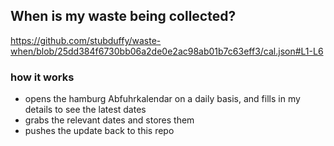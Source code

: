 ## When is my waste being collected?
  https://github.com/stubduffy/waste-when/blob/25dd384f6730bb06a2de0e2ac98ab01b7c63eff3/cal.json#L1-L6
  
  ### how it works
  - opens the hamburg Abfuhrkalendar on a daily basis, and fills in my details to see the latest dates
  - grabs the relevant dates and stores them
  - pushes the update back to this repo
  
